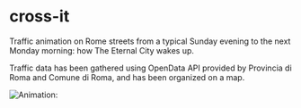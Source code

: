 # cross-it
Traffic animation on Rome streets from a typical Sunday evening to the next Monday morning: how The Eternal City wakes up.

Traffic data has been gathered using OpenData API provided by Provincia di Roma and Comune di Roma, and has been organized on a map.  


![Animation:](week_ending_and_restarting.gif?raw=true "Demo")
